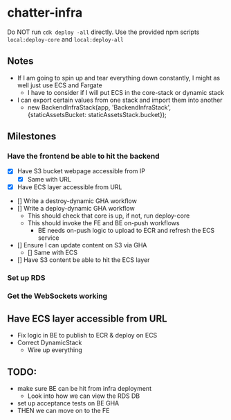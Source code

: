 # chatter-infra

Do NOT run `cdk deploy -all` directly. Use the provided npm scripts `local:deploy-core` and `local:deploy-all`

## Notes

* If I am going to spin up and tear everything down constantly, I might as well just use ECS and Fargate
  * I have to consider if I will put ECS in the core-stack or dynamic stack
* I can export certain values from one stack and import them into another
  * new BackendInfraStack(app, 'BackendInfraStack', {staticAssetsBucket: staticAssetsStack.bucket});
  
## Milestones

### Have the frontend be able to hit the backend
* [x] Have S3 bucket webpage accessible from IP
  * [x] Same with URL
* [x] Have ECS layer accessible from URL
* [] Write a destroy-dynamic GHA workflow
* [] Write a deploy-dynamic GHA workflow
  * This should check that core is up, if not, run deploy-core
  * This should invoke the FE and BE on-push workflows
    * BE needs on-push logic to upload to ECR and refresh the ECS service
* [] Ensure I can update content on S3 via GHA
  * [] Same with ECS
* [] Have S3 content be able to hit the ECS layer

### Set up RDS

### Get the WebSockets working

## Have ECS layer accessible from URL
* Fix logic in BE to publish to ECR & deploy on ECS
* Correct DynamicStack
  * Wire up everything

## TODO:
- make sure BE can be hit from infra deployment
  - Look into how we can view the RDS DB
- set up acceptance tests on BE GHA
- THEN we can move on to the FE